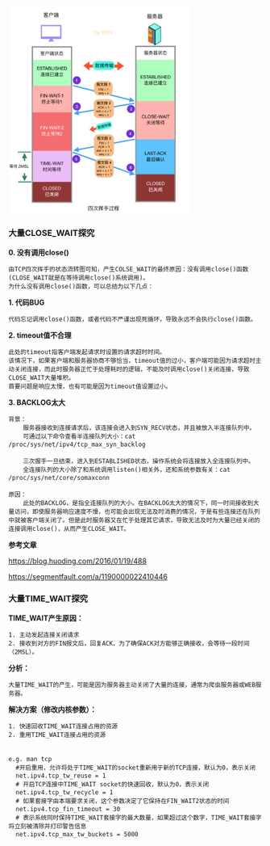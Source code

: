 <img src="CLOSE_WAIT原因分析.assets/四次挥手.png" alt="四次挥手" style="zoom: 40%;" />

### 大量CLOSE_WAIT探究

**0. 没有调用close()**

```shell
由TCP四次挥手的状态流转图可知，产生COLSE_WAIT的最终原因：没有调用close()函数(CLOSE_WAIT就是在等待调用close()系统调用)。
为什么没有调用close()函数，可以总结为以下几点：
```

**1. 代码BUG**

```shell
代码忘记调用close()函数，或者代码不严谨出现死循环，导致永远不会执行close()函数。
```

**2. timeout值不合理**

```shell
此处的timeout指客户端发起请求时设置的请求超时时间。
该情况下，如果客户端和服务器协商不够恰当，timeout值的过小，客户端可能因为请求超时主动关闭连接，而此时服务器正忙于处理耗时的逻辑，不能及时调用close()关闭连接，导致CLOSE_WAIT大量堆积。
首要问题是响应太慢，也有可能是因为timeout值设置过小。
```

**3. BACKLOG太大**

```shell
背景：
	服务器接收到连接请求后，该连接会进入到SYN_RECV状态，并且被放入半连接队列中。
	可通过以下命令查看半连接队列大小：cat /proc/sys/net/ipv4/tcp_max_syn_backlog
	
	三次握手一旦结束，进入到ESTABLISHED状态，操作系统会将连接放入全连接队列中。
	全连接队列的大小除了和系统调用listen()相关外，还和系统参数有关：cat /proc/sys/net/core/somaxconn

原因：
	此处的BACKLOG，是指全连接队列的大小。在BACKLOG太大的情况下，同一时间接收到大量访问，即使服务器响应速度不慢，也可能会出现无法及时消费的情况，于是有些连接还在队列中就被客户端关闭了。但是此时服务器又在忙于处理其它请求，导致无法及时为大量已经关闭的连接调用close()，从而产生CLOSE_WAIT。
```

**参考文章**

<https://blog.huoding.com/2016/01/19/488>

<https://segmentfault.com/a/1190000022410446>



### 大量TIME_WAIT探究

**TIME_WAIT产生原因：**

```shell
1. 主动发起连接关闭请求
2. 接收到对方的FIN报文后，回复ACK，为了确保ACK对方能够正确接收，会等待一段时间（2MSL）。
```

**分析：**

```shell
大量TIME_WAIT的产生，可能是因为服务器主动关闭了大量的连接，通常为爬虫服务器或WEB服务器。
```

**解决方案（修改内核参数）：**

```shell
1. 快速回收TIME_WAIT连接占用的资源
2. 重用TIME_WAIT连接占用的资源


e.g. man tcp
  #开启重用，允许将处于TIME_WAIT的socket重新用于新的TCP连接，默认为0，表示关闭
  net.ipv4.tcp_tw_reuse = 1
  # 开启TCP连接中TIME_WAIT socket的快速回收，默认为0，表示关闭
  net.ipv4.tcp_tw_recycle = 1
  # 如果套接字由本端要求关闭，这个参数决定了它保持在FIN_WAIT2状态的时间
  net.ipv4.tcp_fin_timeout = 30
  # 表示系统同时保持TIME_WAIT套接字的最大数量，如果超过这个数字，TIME_WAIT套接字将立刻被清除并打印警告信息
  net.ipv4.tcp_max_tw_buckets = 5000
```


